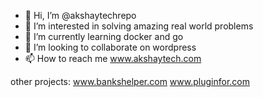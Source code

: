 - 👋 Hi, I’m @akshaytechrepo
- 👀 I’m interested in solving amazing real world problems
- 🌱 I’m currently learning docker and go
- 💞️ I’m looking to collaborate on wordpress
- 📫 How to reach me <a href="https://akshaytech.com" >www.akshaytech.com</a>

other projects:
<a href="https://bankshelper.com" >www.bankshelper.com</a>
<a href="https://pluginfor.com" >www.pluginfor.com</a>


<!---
akshaytechrepo/akshaytechrepo is a ✨ special ✨ repository because its `README.md` (this file) appears on your GitHub profile.
You can click the Preview link to take a look at your changes.
--->
